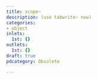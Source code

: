 ```yaml
---
title: scope~
description: (use tabwrite~ now)
categories:
- object
inlets:
  1st: {}
outlets:
  1st: {}
draft: true
pdcategory: Obsolete

---
```


